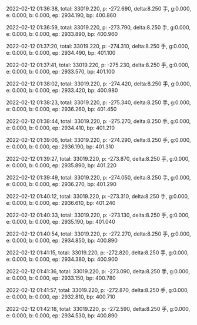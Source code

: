 2022-02-12 01:36:38, total: 33019.220, p: -272.690, delta:8.250 手, g:0.000, e: 0.000, b: 0.000, ep: 2934.190, bp: 400.860

2022-02-12 01:36:59, total: 33019.220, p: -273.790, delta:8.250 手, g:0.000, e: 0.000, b: 0.000, ep: 2933.890, bp: 400.960

2022-02-12 01:37:20, total: 33019.220, p: -274.310, delta:8.250 手, g:0.000, e: 0.000, b: 0.000, ep: 2934.490, bp: 401.100

2022-02-12 01:37:41, total: 33019.220, p: -275.230, delta:8.250 手, g:0.000, e: 0.000, b: 0.000, ep: 2933.570, bp: 401.100

2022-02-12 01:38:02, total: 33019.220, p: -274.420, delta:8.250 手, g:0.000, e: 0.000, b: 0.000, ep: 2933.420, bp: 400.980

2022-02-12 01:38:23, total: 33019.220, p: -275.340, delta:8.250 手, g:0.000, e: 0.000, b: 0.000, ep: 2936.260, bp: 401.450

2022-02-12 01:38:44, total: 33019.220, p: -275.270, delta:8.250 手, g:0.000, e: 0.000, b: 0.000, ep: 2934.410, bp: 401.210

2022-02-12 01:39:06, total: 33019.220, p: -274.290, delta:8.250 手, g:0.000, e: 0.000, b: 0.000, ep: 2936.190, bp: 401.310

2022-02-12 01:39:27, total: 33019.220, p: -273.870, delta:8.250 手, g:0.000, e: 0.000, b: 0.000, ep: 2935.890, bp: 401.220

2022-02-12 01:39:49, total: 33019.220, p: -274.050, delta:8.250 手, g:0.000, e: 0.000, b: 0.000, ep: 2936.270, bp: 401.290

2022-02-12 01:40:12, total: 33019.220, p: -273.310, delta:8.250 手, g:0.000, e: 0.000, b: 0.000, ep: 2936.610, bp: 401.240

2022-02-12 01:40:33, total: 33019.220, p: -273.130, delta:8.250 手, g:0.000, e: 0.000, b: 0.000, ep: 2935.190, bp: 401.040

2022-02-12 01:40:54, total: 33019.220, p: -272.270, delta:8.250 手, g:0.000, e: 0.000, b: 0.000, ep: 2934.850, bp: 400.890

2022-02-12 01:41:15, total: 33019.220, p: -272.820, delta:8.250 手, g:0.000, e: 0.000, b: 0.000, ep: 2934.380, bp: 400.900

2022-02-12 01:41:36, total: 33019.220, p: -273.090, delta:8.250 手, g:0.000, e: 0.000, b: 0.000, ep: 2933.150, bp: 400.780

2022-02-12 01:41:57, total: 33019.220, p: -272.870, delta:8.250 手, g:0.000, e: 0.000, b: 0.000, ep: 2932.810, bp: 400.710

2022-02-12 01:42:18, total: 33019.220, p: -272.590, delta:8.250 手, g:0.000, e: 0.000, b: 0.000, ep: 2934.530, bp: 400.890